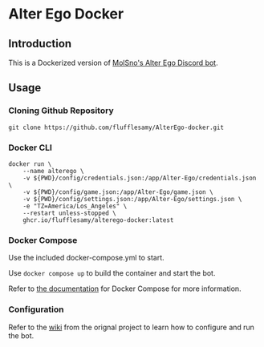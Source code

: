 # Alter Ego Docker

## Introduction
This is a Dockerized version of [MolSno's Alter Ego Discord bot](https://github.com/molsnoo/Alter-Ego).

## Usage
### Cloning Github Repository
```
git clone https://github.com/flufflesamy/AlterEgo-docker.git
```
### Docker CLI
```
docker run \
    --name alterego \
    -v ${PWD}/config/credentials.json:/app/Alter-Ego/credentials.json \
    -v ${PWD}/config/game.json:/app/Alter-Ego/game.json \
    -v ${PWD}/config/settings.json:/app/Alter-Ego/settings.json \
    -e "TZ=America/Los_Angeles" \
    --restart unless-stopped \
    ghcr.io/flufflesamy/alterego-docker:latest
```
### Docker Compose
Use the included docker-compose.yml to start.

Use `docker compose up` to build the container and start the bot.

Refer to [the documentation](https://docs.docker.com/compose/) for Docker Compose for more information.

### Configuration
Refer to the [wiki](https://github.com/MolSnoo/Alter-Ego/wiki) from the orignal project to learn how to configure and run the bot.
